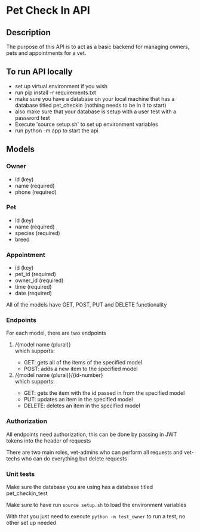 <H1>Pet Check In API</H1>
<h2>Description</h2>
The purpose of this API is to act as a basic backend for managing owners, pets and appointments for a vet. 
<h2>To run API locally</h2>
<ul> 
    <li>set up virtual environment if you wish</li>
    <li>run pip install -r requirements.txt</li>
    <li>make sure you have a database on your local machine that has a database titled pet_checkin (nothing needs to be in it to start)</li>
    <li>also make sure that your database is setup with a user test with a password test</li>
    <li>Execute 'source setup.sh' to set up environment variables</li>
    <li>run python -m app to start the api</li>
</ul>

<h2>Models</h2>
<h3>Owner</h3>
<ul>
    <li>id (key)</li>
    <li>name (required)</li>
    <li>phone (required)</li>
</ul>
<h3>Pet</h3>
<ul>
    <li>id (key)</li>
    <li>name (required)</li>
    <li>species (required)</li>
    <li>breed</li>
</ul>
<h3>Appointment</h3>
<ul>
    <li>id (key)</li>
    <li>pet_id (required)</li>
    <li>owner_id (required)</li>
    <li>time (required)</li>
    <li>date (required)</li>
</ul>

All of the models have GET, POST, PUT and DELETE functionality

<h3>Endpoints</h3>
For each model, there are two endpoints
<ol>
    <li>/{model name (plural)}</li>
    which supports:    
    <ul>
        <li>GET: gets all of the items of the specified model</li>
        <li>POST: adds a new item to the specified model</li>
    </ul>
    <li>/{model name (plural)}/{id-number}</li>
    which supports:    
    <ul>
        <li>GET: gets the item with the id passed in from the specified model</li>
        <li>PUT: updates an item in the specified model</li>
        <li>DELETE: deletes an item in the specified model</li>
    </ul>
</ol>

<h3>Authorization</h3>
All endpoints need authorization, this can be done by passing in JWT tokens into the header of requests

There are two main roles, vet-admins who can perform all requests and vet-techs who can do everything but delete requests

<h3>Unit tests</h3>
Make sure the database you are using has a database titled pet_checkin_test

Make sure to have run `source setup.sh` to load the environment variables

With that you just need to execute `python -m test_owner` to run a test, no other set up needed